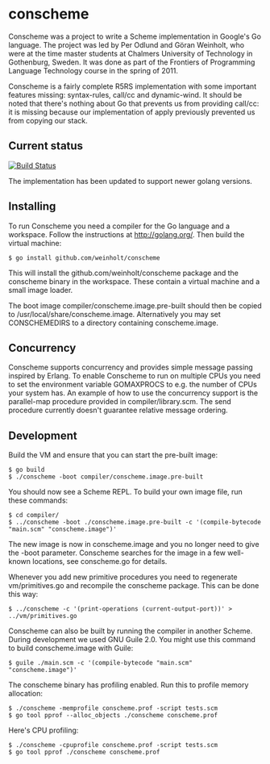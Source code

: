 # conscheme

Conscheme was a project to write a Scheme implementation in Google's
Go language. The project was led by Per Odlund and Göran Weinholt, who
were at the time master students at Chalmers University of Technology
in Gothenburg, Sweden. It was done as part of the Frontiers of
Programming Language Technology course in the spring of 2011.

Conscheme is a fairly complete R5RS implementation with some important
features missing: syntax-rules, call/cc and dynamic-wind. It should be
noted that there's nothing about Go that prevents us from providing
call/cc: it is missing because our implementation of apply previously
prevented us from copying our stack.

## Current status

[![Build Status](https://travis-ci.org/weinholt/conscheme.svg?branch=master)](https://travis-ci.org/weinholt/conscheme)

The implementation has been updated to support newer golang versions.

## Installing

To run Conscheme you need a compiler for the Go language and a
workspace. Follow the instructions at http://golang.org/. Then build
the virtual machine:

```
$ go install github.com/weinholt/conscheme
```

This will install the github.com/weinholt/conscheme package and the
conscheme binary in the workspace. These contain a virtual machine and
a small image loader.

The boot image compiler/conscheme.image.pre-built should then be
copied to /usr/local/share/conscheme.image. Alternatively you may set
CONSCHEMEDIRS to a directory containing conscheme.image.

## Concurrency

Conscheme supports concurrency and provides simple message passing
inspired by Erlang. To enable Conscheme to run on multiple CPUs you
need to set the environment variable GOMAXPROCS to e.g. the number of
CPUs your system has. An example of how to use the concurrency support
is the parallel-map procedure provided in compiler/library.scm. The
send procedure currently doesn't guarantee relative message ordering.

## Development

Build the VM and ensure that you can start the pre-built image:

```
$ go build
$ ./conscheme -boot compiler/conscheme.image.pre-built
```

You should now see a Scheme REPL. To build your own image file, run
these commands:

```
$ cd compiler/
$ ../conscheme -boot ./conscheme.image.pre-built -c '(compile-bytecode "main.scm" "conscheme.image")'
```

The new image is now in conscheme.image and you no longer need to give
the -boot parameter. Conscheme searches for the image in a few
well-known locations, see conscheme.go for details.

Whenever you add new primitive procedures you need to regenerate
vm/primitives.go and recompile the conscheme package. This can be done
this way:

```
$ ../conscheme -c '(print-operations (current-output-port))' > ../vm/primitives.go
```

Conscheme can also be built by running the compiler in another Scheme.
During development we used GNU Guile 2.0. You might use this command
to build conscheme.image with Guile:

```
$ guile ./main.scm -c '(compile-bytecode "main.scm" "conscheme.image")'
```

The conscheme binary has profiling enabled. Run this to profile memory
allocation:

```
$ ./conscheme -memprofile conscheme.prof -script tests.scm
$ go tool pprof --alloc_objects ./conscheme conscheme.prof
```

Here's CPU profiling:

```
$ ./conscheme -cpuprofile conscheme.prof -script tests.scm
$ go tool pprof ./conscheme conscheme.prof
```
